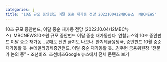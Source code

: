 ```yaml
---
categories: j
title: "10조 규모 증안펀드 이달 중순 재가동 전망 2022100412MBC뉴스  MBCNEWS"
---
```

10조 규모 증안펀드, 이달 중순 재가동 전망 (2022.10.04/12MBC뉴스)&nbsp;&nbsp;MBCNEWS10조원 규모 증안펀드 이달 중순 재가동한다&nbsp;&nbsp;연합뉴스약 10조 증안펀드 이달 중순 재가동…공매도 전면 금지도 나오나&nbsp;&nbsp;한겨레금융당국, 증안펀드 10월 중순 재가동할 듯&nbsp;&nbsp;뉴데일리경제증안펀드, 이달 중순 재가동할 듯…김주현 금융위원장 “전문가 논의 중” - 조선비즈&nbsp;&nbsp;조선비즈Google 뉴스에서 전체 콘텐츠 보기